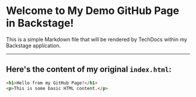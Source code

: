 # Welcome to My Demo GitHub Page in Backstage!

This is a simple Markdown file that will be rendered by TechDocs within my Backstage application.

---

## Here's the content of my original `index.html`:

```html
<h1>Hello from my GitHub Page!</h1>
<p>This is some basic HTML content.</p>
